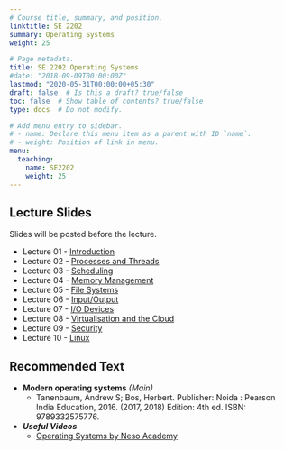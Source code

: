 ```yaml
---
# Course title, summary, and position.
linktitle: SE 2202
summary: Operating Systems
weight: 25

# Page metadata.
title: SE 2202 Operating Systems
#date: "2018-09-09T00:00:00Z"
lastmod: "2020-05-31T00:00:00+05:30"
draft: false  # Is this a draft? true/false
toc: false  # Show table of contents? true/false
type: docs  # Do not modify.

# Add menu entry to sidebar.
# - name: Declare this menu item as a parent with ID `name`.
# - weight: Position of link in menu.
menu:
  teaching:
    name: SE2202
    weight: 25
---
```


<!--
## Announcements
- 2018-12-03 - Students who have not completed their mid semester quiz are urged to contact the lecturer immediately.

## Course Information
The lecture and office hours are shown below:

- Lecture Times: Mon 8-10
- Location: Comp Lab 1
- Office Hours: Mon 10-12

## Continuous Feedback
You can provide continuous feedback on lectures, subject matters and performance of the lecturer anonymously through this [Online Feedback Form](https://goo.gl/forms/QSDOHAaW6EHSk1bZ2).
-->
 
## Lecture Slides
Slides will be posted before the lecture.

- Lecture 01 - [Introduction](https://academic.nimal.info/files/OS_01_Introduction.pdf)
- Lecture 02 - [Processes and Threads](https://academic.nimal.info/files/OS_02_Processes_and_Threads.pdf)
- Lecture 03 - [Scheduling](https://academic.nimal.info/files/OS_03_Scheduling.pdf)
- Lecture 04 - [Memory Management](https://academic.nimal.info/files/OS_04_Memory_Management.pdf)
- Lecture 05 - [File Systems](https://academic.nimal.info/files/OS_05_File_Systems.pdf)
- Lecture 06 - [Input/Output](https://academic.nimal.info/files/OS_06_Input_Output.pdf)
- Lecture 07 - [I/O Devices](https://academic.nimal.info/files/OS_07_IO_Devices.pdf)
- Lecture 08 - [Virtualisation and the Cloud](https://academic.nimal.info/files/OS_08_Virtualisation_and_Cloud.pdf)
- Lecture 09 - [Security](https://academic.nimal.info/files/OS_09_Security.pdf)
- Lecture 10 - [Linux](https://academic.nimal.info/files/OS_10_Linux.pdf)

## Recommended Text

- **Modern operating systems** *(Main)*
   - Tanenbaum, Andrew S; Bos, Herbert. Publisher: Noida : Pearson India Education, 2016. (2017, 2018) Edition: 4th ed. ISBN: 9789332575776.
- ***Useful Videos***
   - [Operating Systems by Neso Academy](https://www.youtube.com/playlist?list=PLBlnK6fEyqRiVhbXDGLXDk_OQAeuVcp2O)


